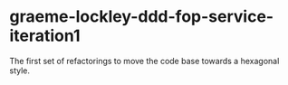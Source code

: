 graeme-lockley-ddd-fop-service-iteration1
=========================================

The first set of refactorings to move the code base towards a hexagonal style.
